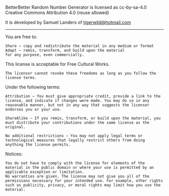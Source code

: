 BetterBetter Random Number Generator
is licensed as cc-by-sa-4.0
Creative Commons Attribution 4.0 (reuse allowed)

It is developed by Samuel Landers of tigerwild@hotmail.com

----------

You are free to:

	Share — copy and redistribute the material in any medium or format
	Adapt — remix, transform, and build upon the material
	for any purpose, even commercially.

This license is acceptable for Free Cultural Works.

	The licensor cannot revoke these freedoms as long as you follow the license terms.


Under the following terms:

	Attribution — You must give appropriate credit, provide a link to the license, and indicate if changes were made. You may do so in any reasonable manner, but not in any way that suggests the licensor endorses you or your use.

	ShareAlike — If you remix, transform, or build upon the material, you must distribute your contributions under the same license as the original.

	No additional restrictions — You may not apply legal terms or technological measures that legally restrict others from doing anything the license permits.


Notices:

	You do not have to comply with the license for elements of the material in the public domain or where your use is permitted by an applicable exception or limitation.
	No warranties are given. The license may not give you all of the permissions necessary for your intended use. For example, other rights such as publicity, privacy, or moral rights may limit how you use the material.

